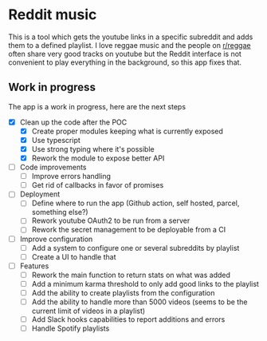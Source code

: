 # Reddit music

This is a tool which gets the youtube links in a specific subreddit and adds them to a defined playlist. I love reggae music and the people on [r/reggae](https://reddit.com/r/reggae) often share very good tracks on youtube but the Reddit interface is not convenient to play everything in the background, so this app fixes that.

## Work in progress

The app is a work in progress, here are the next steps

- [X] Clean up the code after the POC
  - [X] Create proper modules keeping what is currently exposed
  - [X] Use typescript
  - [X] Use strong typing where it's possible
  - [X] Rework the module to expose better API

- [ ] Code improvements
  - [ ] Improve errors handling
  - [ ] Get rid of callbacks in favor of promises

- [ ] Deployment
  - [ ] Define where to run the app (Github action, self hosted, parcel, something else?)
  - [ ] Rework youtube OAuth2 to be run from a server
  - [ ] Rework the secret management to be deployable from a CI

- [ ] Improve configuration
  - [ ] Add a system to configure one or several subreddits by playlist
  - [ ] Create a UI to handle that

- [ ] Features
  - [ ] Rework the main function to return stats on what was added
  - [ ] Add a minimum karma threshold to only add good links to the playlist
  - [ ] Add the ability to create playlists from the configuration
  - [ ] Add the ability to handle more than 5000 videos (seems to be the current limit of videos in a playlist)
  - [ ] Add Slack hooks capabilities to report additions and errors
  - [ ] Handle Spotify playlists
